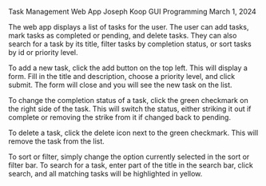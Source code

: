 <!-- README.md -->

Task Management Web App
Joseph Koop
GUI Programming
March 1, 2024

The web app displays a list of tasks for the user. The user can add tasks, mark tasks as completed or pending, and delete tasks. They can also search for a task by its title, filter tasks by completion status, or sort tasks by id or priority level.

To add a new task, click the add button on the top left. This will display a form. Fill in the title and description, choose a priority level, and click submit. The form will close and you will see the new task on the list.

To change the completion status of a task, click the green checkmark on the right side of the task. This will switch the status, either striking it out if complete or removing the strike from it if changed back to pending.

To delete a task, click the delete icon next to the green checkmark. This will remove the task from the list.

To sort or filter, simply change the option currently selected in the sort or filter bar. To search for a task, enter part of the title in the search bar, click search, and all matching tasks will be highlighted in yellow.